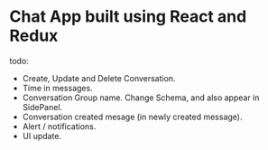 # Chat App built using React and Redux
todo:
- Create, Update and Delete Conversation.
- Time in messages.
- Conversation Group name. Change Schema, and also appear in SidePanel.
- Conversation created mesage (in newly created message).
- Alert / notifications.
- UI update.